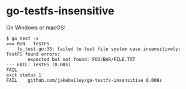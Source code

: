# go-testfs-insensitive

On Windows or macOS:

```console
$ go test -v
=== RUN   TestFS
    fs_test.go:33: failed to test file system case insensitively: TestFS found errors:
        expected but not found: FOO/BAR/FILE.TXT
--- FAIL: TestFS (0.00s)
FAIL
exit status 1
FAIL	github.com/jakebailey/go-testfs-insensitive	0.006s
```
